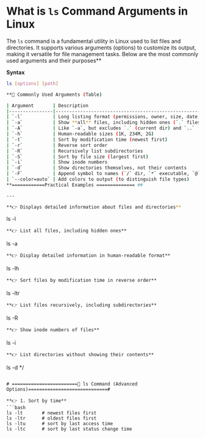# What is `ls` Command Arguments in Linux

The `ls` command is a fundamental utility in Linux used to list files and directories. It supports various arguments (options) to customize its output, making it versatile for file management tasks. Below are the most commonly used arguments and their purposes**

**Syntax**
```bash
ls [options] [path]

**📑 Commonly Used Arguments (Table)

| Argument       | Description                                                                 |
|----------------|-----------------------------------------------------------------------------|
| `-l`           | Long listing format (permissions, owner, size, date, etc.)                 |
| `-a`           | Show **all** files, including hidden ones (`.` files)                      |
| `-A`           | Like `-a`, but excludes `.` (current dir) and `..` (parent dir)            |
| `-h`           | Human-readable sizes (1K, 234M, 2G)                                        |
| `-t`           | Sort by modification time (newest first)                                   |
| `-r`           | Reverse sort order                                                        |
| `-R`           | Recursively list subdirectories                                            |
| `-S`           | Sort by file size (largest first)                                          |
| `-i`           | Show inode numbers                                                        |
| `-d`           | Show directories themselves, not their contents                           |
| `-F`           | Append symbol to names (`/` dir, `*` executable, `@` symlink)             |
| `--color=auto` | Add colors to output (to distinguish file types)                          |
**============Practical Examples ============== ##

---

**👉 Displays detailed information about files and directories**
```
ls -l
```
**👉 List all files, including hidden ones**
```
ls -a
```
**👉 Display detailed information in human-readable format**
```
ls -lh
```
**👉 Sort files by modification time in reverse order**
```
ls -ltr
```
**👉 List files recursively, including subdirectories**
```
ls -R
```
**👉 Show inode numbers of files**
```
ls -i
```
**👉 List directories without showing their contents**
```
ls -d */
```

# ========================📌 ls Command (Advanced Options)=============================#

**👉 1. Sort by time**
```bash
ls -lt       # newest files first
ls -ltr      # oldest files first
ls -ltu      # sort by last access time
ls -ltc      # sort by last status change time
```
